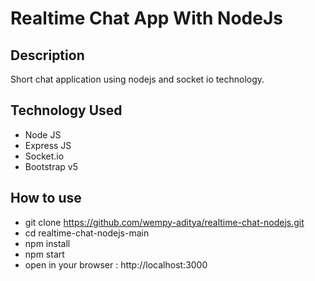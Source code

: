 # Realtime Chat App With NodeJs 

## Description 
Short chat application using nodejs and socket io technology.

## Technology Used 
- Node JS  
- Express JS 
- Socket.io 
- Bootstrap v5 

## How to use 
- git clone https://github.com/wempy-aditya/realtime-chat-nodejs.git 
- cd realtime-chat-nodejs-main 
- npm install 
- npm start 
- open in your browser : http://localhost:3000
